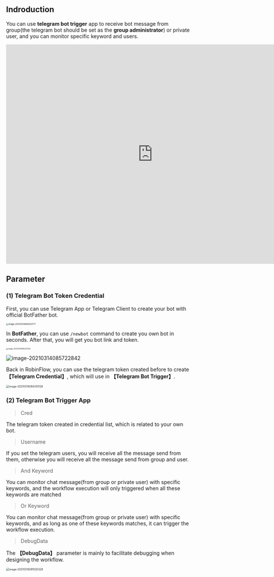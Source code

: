 ## Indroduction
You can use **telegram bot trigger** app to receive bot message from group(the telegram bot should be set as the **group administrator**) or private user, and you can monitor specific keyword and  users.

<iframe 
    width="800" 
    height="600" 
    src="https://www.youtube.com/embed/3rH2ahw9SYk"  frameborder="0" 
    allow="accelerometer; autoplay; encrypted-media; gyroscope; picture-in-picture" 
    allowfullscreen>
</iframe>

## Parameter

### (1) Telegram Bot Token Credential

First, you can use Telegram App or Telegram Client to create your bot with official BotFather bot.

<img src="https://public-pic-1251784084.cos.ap-guangzhou.myqcloud.com/image-20210314084933771.png" alt="image-20210314084933771" style="zoom:40%;" />

In **BotFather**, you can use ```/newbot``` command to create you own bot in seconds. After that, you will get you bot link and token.

<img src="https://public-pic-1251784084.cos.ap-guangzhou.myqcloud.com/image-20210314085227035.png" alt="image-20210314085227035" style="zoom:33%;" />



![image-20210314085722842](https://public-pic-1251784084.cos.ap-guangzhou.myqcloud.com/image-20210314085722842.png)

Back in RobinFlow, you can use the telegram token created before to create **【Telegram Credential】**, which will use in **【Telegram Bot Trigger】**.

<img src="https://public-pic-1251784084.cos.ap-guangzhou.myqcloud.com/image-20210314084335126.png" alt="image-20210314084335126" style="zoom:50%;" />

### (2) Telegram Bot Trigger App

> Cred

The telegram token created in credential list, which is related to your own bot.

> Username

If you set the telegram users, you will receive all the message send from them, otherwise you will receive all the message send from group and user.

> And Keyword

You can monitor chat message(from group or private user) with specific keywords, and the workflow execution will only triggered when all these keywords are matched

> Or Keyword

You can monitor chat message(from group or private user) with specific keywords, and as long as one of these keywords matches, it can trigger the workflow execution.

> DebugData

The **【DebugData】** parameter is mainly to facilitate debugging when designing the workflow.

<img src="https://public-pic-1251784084.cos.ap-guangzhou.myqcloud.com/image-20210314091020328.png" alt="image-20210314091020328" style="zoom:50%;" />


